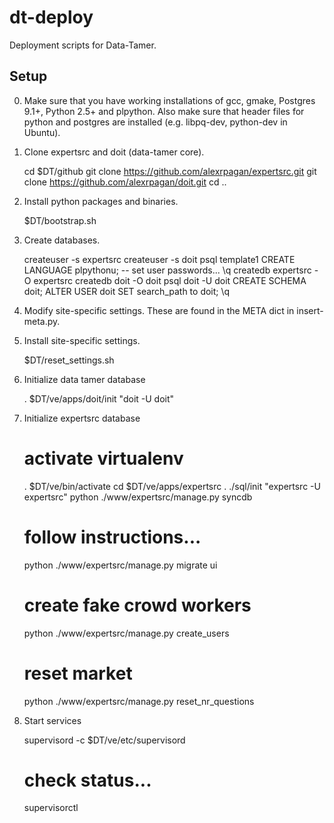 dt-deploy
=========

Deployment scripts for Data-Tamer.

Setup
----------

0. Make sure that you have working installations of gcc, gmake, Postgres 9.1+, Python 2.5+ and plpython. Also make sure that header files for python and postgres are installed (e.g. libpq-dev, python-dev in Ubuntu).

1. Clone expertsrc and doit (data-tamer core).

    cd $DT/github
    git clone https://github.com/alexrpagan/expertsrc.git
    git clone https://github.com/alexrpagan/doit.git
    cd ..

2. Install python packages and binaries.

    $DT/bootstrap.sh

3. Create databases.

    createuser -s expertsrc
    createuser -s doit
    psql template1
    CREATE LANGUAGE plpythonu;
    -- set user passwords...
    \q
    createdb expertsrc -O expertsrc
    createdb doit -O doit
    psql doit -U doit
    CREATE SCHEMA doit;
    ALTER USER doit SET search_path to doit;
    \q 

4. Modify site-specific settings. These are found in the META dict in insert-meta.py. 

5. Install site-specific settings.

    $DT/reset_settings.sh

6. Initialize data tamer database

    . $DT/ve/apps/doit/init "doit -U doit"

7. Initialize expertsrc database

    # activate virtualenv
    . $DT/ve/bin/activate
    cd $DT/ve/apps/expertsrc
    . ./sql/init "expertsrc -U expertsrc"
    python ./www/expertsrc/manage.py syncdb
    # follow instructions...
    python ./www/expertsrc/manage.py migrate ui
    # create fake crowd workers
    python ./www/expertsrc/manage.py create_users
    # reset market
    python ./www/expertsrc/manage.py reset_nr_questions

8. Start services

    supervisord -c $DT/ve/etc/supervisord
    # check status...
    supervisorctl

